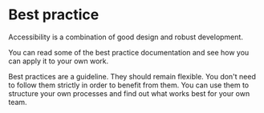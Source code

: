 # Best practice

Accessibility is a combination of good design and robust development.

You can read some of the best practice documentation and see how you can apply it to your own work. 

Best practices are a guideline. They should remain flexible. You don't need to follow them strictly in order to benefit from them. You can use them to structure your own processes and find out what works best for your own team.
